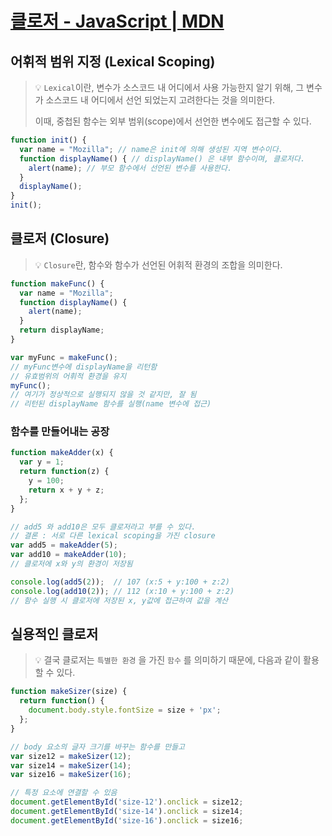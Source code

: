 # [클로저 - JavaScript | MDN](https://developer.mozilla.org/ko/docs/Web/JavaScript/Closures)

## 어휘적 범위 지정 (Lexical Scoping)

> 💡 `Lexical`이란, 변수가 소스코드 내 어디에서 사용 가능한지 알기 위해, 그 변수가 소스코드 내 어디에서 선언 되었는지 고려한다는 것을 의미한다.
>
> 이때, 중첩된 함수는 외부 범위(scope)에서 선언한 변수에도 접근할 수 있다.
>

```javascript
function init() {
  var name = "Mozilla"; // name은 init에 의해 생성된 지역 변수이다.
  function displayName() { // displayName() 은 내부 함수이며, 클로저다.
    alert(name); // 부모 함수에서 선언된 변수를 사용한다.
  }
  displayName();
}
init();
```

## 클로저 (Closure)

> 💡 `Closure`란, 함수와 함수가 선언된 어휘적 환경의 조합을 의미한다.

```javascript
function makeFunc() {
  var name = "Mozilla";
  function displayName() {
    alert(name);
  }
  return displayName;
}

var myFunc = makeFunc();
// myFunc변수에 displayName을 리턴함
// 유효범위의 어휘적 환경을 유지
myFunc();
// 여기가 정상적으로 실행되지 않을 것 같지만, 잘 됨
// 리턴된 displayName 함수를 실행(name 변수에 접근)
```

### 함수를 만들어내는 공장

```javascript
function makeAdder(x) {
  var y = 1;
  return function(z) {
    y = 100;
    return x + y + z;
  };
}

// add5 와 add10은 모두 클로저라고 부를 수 있다.
// 결론 : 서로 다른 lexical scoping을 가진 closure
var add5 = makeAdder(5);
var add10 = makeAdder(10);
// 클로저에 x와 y의 환경이 저장됨

console.log(add5(2));  // 107 (x:5 + y:100 + z:2)
console.log(add10(2)); // 112 (x:10 + y:100 + z:2)
// 함수 실행 시 클로저에 저장된 x, y값에 접근하여 값을 계산
```

## 실용적인 클로저

> 💡 결국 클로저는 `특별한 환경` 을 가진 `함수` 를 의미하기 때문에, 다음과 같이 활용 할 수 있다.

```javascript
function makeSizer(size) {
  return function() {
    document.body.style.fontSize = size + 'px';
  };
}

// body 요소의 글자 크기를 바꾸는 함수를 만들고
var size12 = makeSizer(12);
var size14 = makeSizer(14);
var size16 = makeSizer(16);

// 특정 요소에 연결할 수 있음
document.getElementById('size-12').onclick = size12;
document.getElementById('size-14').onclick = size14;
document.getElementById('size-16').onclick = size16;
```
